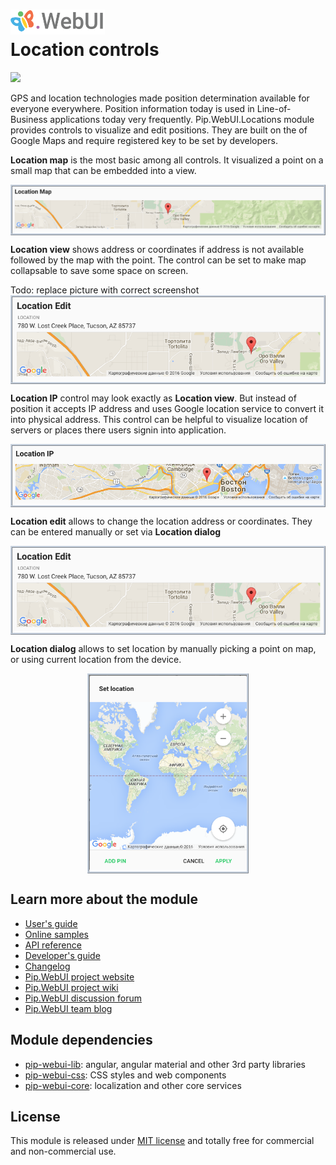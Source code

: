 # <img src="https://github.com/pip-webui/pip-webui/raw/master/doc/Logo.png" alt="Pip.WebUI Logo" style="max-width:30%"> <br/> Location controls

![](https://img.shields.io/badge/license-MIT-blue.svg)

GPS and location technologies made position determination available for everyone everywhere. 
Position information today is used in Line-of-Business applications today very frequently.
Pip.WebUI.Locations module provides controls to visualize and edit positions. 
They are built on the of Google Maps and require registered key to be set by developers.

**Location map** is the most basic among all controls. It visualized a point on a small map that can be embedded into a view.

<a href="doc/images/img-location-map.png" style="border: 3px ridge #c8d2df; margin: auto; display: inline-block">
    <img src="doc/images/img-location-map.png"/>
</a>

**Location view** shows address or coordinates if address is not available followed by the map with the point.
The control can be set to make map collapsable to save some space on screen.

Todo: replace picture with correct screenshot
<a href="doc/images/img-location-edit-view.png" style="border: 3px ridge #c8d2df; margin: auto; display: inline-block">
    <img src="doc/images/img-location-edit-view.png"/>
</a>

**Location IP** control may look exactly as **Location view**. But instead of position it accepts IP address and uses Google location service to convert it into physical address. This control can be helpful to visualize location of servers or places there users signin into application.

<a href="doc/images/img-location-ip.png" style="border: 3px ridge #c8d2df; margin: auto; display: inline-block">
    <img src="doc/images/img-location-ip.png"/>
</a>

**Location edit** allows to change the location address or coordinates. They can be entered manually or set via **Location dialog**

<a href="doc/images/img-location-edit-view.png" style="border: 3px ridge #c8d2df; margin: auto; display: inline-block">
    <img src="doc/images/img-location-edit-view.png"/>
</a>

**Location dialog** allows to set location by manually picking a point on map, or using current location from the device.

<a href="doc/images/img-location-dialog.png" style="border: 3px ridge #c8d2df; width: 50%; margin: auto; display: block">
    <img src="doc/images/img-location-dialog.png"/>
</a>


## Learn more about the module

- [User's guide](doc/UsersGuide.md)
- [Online samples](http://webui.pipdevs.com/pip-webui-locations/index.html)
- [API reference](http://webui-api.pipdevs.com/pip-webui-locations/index.html)
- [Developer's guide](doc/DevelopersGuide.md)
- [Changelog](CHANGELOG.md)
- [Pip.WebUI project website](http://www.pipwebui.org)
- [Pip.WebUI project wiki](https://github.com/pip-webui/pip-webui/wiki)
- [Pip.WebUI discussion forum](https://groups.google.com/forum/#!forum/pip-webui)
- [Pip.WebUI team blog](https://pip-webui.blogspot.com/)

## <a name="dependencies"></a>Module dependencies

* [pip-webui-lib](https://github.com/pip-webui/pip-webui-lib): angular, angular material and other 3rd party libraries
* [pip-webui-css](https://github.com/pip-webui/pip-webui-css): CSS styles and web components
* [pip-webui-core](https://github.com/pip-webui/pip-webui-core): localization and other core services

## <a name="license"></a>License

This module is released under [MIT license](License) and totally free for commercial and non-commercial use.

